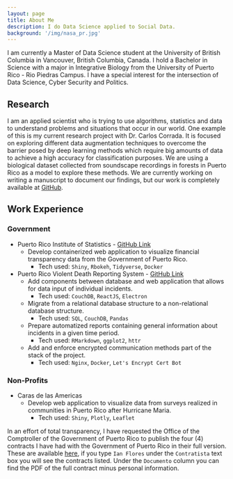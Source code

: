 ```yaml
---
layout: page
title: About Me
description: I do Data Science applied to Social Data.
background: '/img/nasa_pr.jpg'
---
```


I am currently a Master of Data Science student at the University 
of British Columbia in Vancouver, British Columbia, Canada. I hold a 
Bachelor in Science with a major in Integrative Biology from the University
of Puerto Rico - Rio Piedras Campus. I have a special interest for the 
intersection of Data Science, Cyber Security and Politics.

## Research

I am an applied scientist who is trying to use algorithms, statistics and data to understand problems and situations that occur in our world. One example of this is my current research project with Dr. Carlos Corrada. It is focused on exploring different data augmentation techniques to overcome the barrier posed by deep learning methods which require big amounts of data to achieve a high accuracy for classification purposes. We are using a biological dataset collected from soundscape recordings in forests in Puerto Rico as a model to explore these methods. We are currently working on writing a manuscript to document our findings, but our work is completely available at [GitHub](https://github.com/ian-flores/Deep-Learning-Species-Identification).

## Work Experience

### Government

* Puerto Rico Institute of Statistics - [GitHub Link](https://github.com/ian-flores/TransparenciaFinanciera)
    * Develop containerized web application to visualize financial transparency data from the Government of Puerto Rico.
      * Tech used: `Shiny`, `Rbokeh`, `Tidyverse`, `Docker`
* Puerto Rico Violent Death Reporting System - [GitHub Link]()
   * Add components between database and web application that allows for data input of individual incidents.
      * Tech used: `CouchDB`, `ReactJS`, `Electron`
   * Migrate from a relational database structure to a non-relational database structure.
      * Tech used: `SQL`, `CouchDB`, `Pandas`
   * Prepare automatized reports containing general information about incidents in a given time period.
      * Tech used: `RMarkdown`, `ggplot2`, `httr`
   * Add and enforce encrypted communication methods part of the stack of the project.
      * Tech used: `Nginx`, `Docker`, `Let's Encrypt Cert Bot`
      
### Non-Profits

* Caras de las Americas
   * Develop web application to visualize data from surveys realized in communities in Puerto Rico after Hurricane Maria.
      * Tech used: `Shiny`, `Plotly`, `Leaflet`
      
In an effort of total transparency, I have requested the Office of the Comptroller of the Government of Puerto Rico to publish the four (4) contracts I have had with the Government of Puerto Rico in their full version. These are available [here](https://consultacontratos.ocpr.gov.pr/), if you type `Ian Flores` under the `Contratista` text box you will see the contracts listed. Under the `Documento` column you can find the PDF of the full contract minus personal information.
